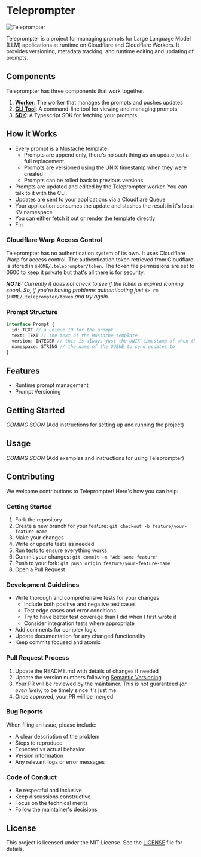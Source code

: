 # Teleprompter

![Teleprompter](/docs/assets/diy_video_canon5d_teleprompter_gaffertape-285983.jpg)

Teleprompter is a project for managing prompts for Large Language Model (LLM) applications at runtime on Cloudflare and Cloudflare Workers. It provides versioning, metadata tracking, and runtime editing and updating of prompts.

## Components

Teleprompter has three components that work together.

1. **[Worker](https://github.com/britt/teleprompter)**: The worker that manages the prompts and pushes updates
2. **[CLI Tool](https://github.com/britt/teleprompter-cli)**: A command-line tool for viewing and managing prompts
3. **[SDK](https://github.com/britt/teleprompter-sdk)**: A Typescript SDK for fetching your prompts

## How it Works

* Every prompt is a [Mustache](https://mustache.github.io/) template.
  * Prompts are append only, there's no such thing  as an update just a full replacement.
  * Prompts are versioned using the UNIX timestamp when they were created
  * Prompts can be rolled back to previous versions
* Prompts are updated and edited by the Teleprompter worker. You can talk to it with the CLI.
* Updates are sent to your applications via a Cloudflare Queue
* Your application consumes the update and stashes the result in it's local KV namespace
* You can either fetch it out or render the template directly
* Fin

### Cloudflare Warp Access Control
Teleprompter has no authentication system of its own. It uses Cloudflare Warp for access control. The authentication token retrieved from Cloudflare is stored in `$HOME/.teleprompter/token`. The token file permissions are set to 0600 to keep it private but that's all there is for security.

_**NOTE:** Currently it does not check to see if the token is expired (coming soon). So, if you're having problems authenticating just_ `$> rm $HOME/.teleprompter/token` _and try again._

### Prompt Structure

```typescript
interface Prompt {
  id: TEXT // a unique ID for the prompt
  text: TEXT // the text of the Mustache template
  version: INTEGER // this is always just the UNIX timestamp of when this prom,pt was edited
  namespace: STRING // the name of the QUEUE to send updates to
}
```
   
## Features
- Runtime prompt management
- Prompt Versioning

## Getting Started

_COMING  SOON_
(Add instructions for setting up and running the project)

## Usage

_COMING  SOON_
(Add examples and instructions for using Teleprompter)

## Contributing

We welcome contributions to Teleprompter! Here's how you can help:

### Getting Started

1. Fork the repository
2. Create a new branch for your feature: `git checkout -b feature/your-feature-name`
3. Make your changes
4. Write or update tests as needed
5. Run tests to ensure everything works
6. Commit your changes: `git commit -m "Add some feature"`
7. Push to your fork: `git push origin feature/your-feature-name`
8. Open a Pull Request

### Development Guidelines

- Write thorough and comprehensive tests for your changes
  - Include both positive and negative test cases
  - Test edge cases and error conditions
  - Try to have better test coverage than I did when I first wrote it
  - Consider integration tests where appropriate
- Add comments for complex logic
- Update documentation for any changed functionality
- Keep commits focused and atomic

### Pull Request Process

1. Update the README.md with details of changes if needed
2. Update the version numbers following [Semantic Versioning](https://semver.org/)
3. Your PR will be reviewed by the maintainer. This is not guaranteed _(or even likely)_ to be timely since it's just me.
4. Once approved, your PR will be merged

### Bug Reports

When filing an issue, please include:

- A clear description of the problem
- Steps to reproduce
- Expected vs actual behavior
- Version information
- Any relevant logs or error messages

### Code of Conduct

- Be respectful and inclusive
- Keep discussions constructive
- Focus on the technical merits
- Follow the maintainer's decisions

## License

This project is licensed under the MIT License. See the [LICENSE](LICENSE) file for details.

